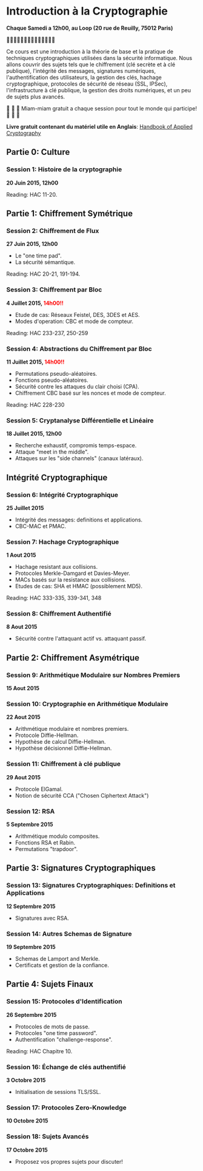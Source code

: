 # Introduction à la Cryptographie
**Chaque Samedi a 12h00, au Loop (20 rue de Reuilly, 75012 Paris)**

:key::key::key::key::key::key::key::key::key::key::key::key::key::key:

Ce cours est une introduction à la théorie de base et la pratique de techniques cryptographiques utilisées dans la sécurité informatique. Nous allons couvrir des sujets tels que le chiffrement (clé secrète et à clé publique), l'intégrité des messages, signatures numériques, l'authentification des utilisateurs, la gestion des clés, hachage cryptographique, protocoles de sécurité de réseau (SSL, IPSec), l'infrastructure à clé publique, la gestion des droits numériques, et un peu de sujets plus avancés.

:apple: :grapes: :cherries: Miam-miam gratuit a chaque session pour tout le monde qui participe! :apple: :grapes: :cherries:

**Livre gratuit contenant du matériel utile en Anglais**: [Handbook of Applied Cryptography](http://cacr.uwaterloo.ca/hac/)

## Partie 0: Culture

### Session 1: Histoire de la cryptographie
**20 Juin 2015, 12h00**  

Reading: HAC 11-20.

## Partie 1: Chiffrement Symétrique
 
### Session 2: Chiffrement de Flux
**27 Juin 2015, 12h00**
* Le "one time pad".
* La sécurité sémantique.  

Reading: HAC 20-21, 191-194.
 
### Session 3: Chiffrement par Bloc
**4 Juillet 2015, <span style="color:red">14h00!!</span>**
* Etude de cas: Réseaux Feistel, DES, 3DES et AES.
* Modes d'operation: CBC et mode de compteur.  

Reading: HAC 233-237, 250-259
 
### Session 4: Abstractions du Chiffrement par Bloc
**11 Juillet 2015, <span style="color:red">14h00!!</span>**
* Permutations pseudo-aléatoires.
* Fonctions pseudo-aléatoires.
* Sécurité contre les attaques du clair choisi (CPA).
* Chiffrement CBC basé sur les nonces et mode de compteur.  

Reading: HAC 228-230
 
### Session 5: Cryptanalyse Différentielle et Linéaire
**18 Juillet 2015, 12h00**
* Recherche exhaustif, compromis temps-espace.
* Attaque "meet in the middle".
* Attaques sur les "side channels" (canaux latéraux).

## Intégrité Cryptographique
 
### Session 6: Intégrité Cryptographique
**25 Juillet 2015**
* Intégrité des messages: definitions et applications.
* CBC-MAC et PMAC.
 
### Session 7: Hachage Cryptographique
**1 Aout 2015**
* Hachage resistant aux collisions.
* Protocoles Merkle-Damgard et Davies-Meyer.
* MACs basés sur la resistance aux collisions.
* Etudes de cas: SHA et HMAC (possiblement MD5).  

Reading: HAC 333-335, 339-341, 348
 
### Session 8: Chiffrement Authentifié
**8 Aout 2015**
* Sécurité contre l'attaquant actif vs. attaquant passif.

## Partie 2: Chiffrement Asymétrique
 
### Session 9: Arithmétique Modulaire sur Nombres Premiers
**15 Aout 2015**

### Session 10: Cryptographie en Arithmétique Modulaire
**22 Aout 2015**
* Arithmétique modulaire et nombres premiers.
* Protocole Diffie-Hellman.
* Hypothèse de calcul Diffie-Hellman.
* Hypothèse décisionnel Diffie-Hellman.
 
### Session 11: Chiffrement à clé publique
**29 Aout 2015**
* Protocole ElGamal.
* Notion de sécurité CCA ("Chosen Ciphertext Attack")
 
### Session 12: RSA
**5 Septembre 2015**
* Arithmétique modulo composites.
* Fonctions RSA et Rabin.
* Permutations "trapdoor".

## Partie 3: Signatures Cryptographiques
 
### Session 13: Signatures Cryptographiques: Definitions et Applications
**12 Septembre 2015**
* Signatures avec RSA.

### Session 14: Autres Schemas de Signature
**19 Septembre 2015**
* Schemas de Lamport and Merkle.
* Certificats et gestion de la confiance.

## Partie 4: Sujets Finaux
 
### Session 15: Protocoles d'Identification
**26 Septembre 2015**
* Protocoles de mots de passe.
* Protocoles "one time password".
* Authentification "challenge-response".  

Reading: HAC Chapitre 10.
 
### Session 16: Échange de clés authentifié
**3 Octobre 2015**
* Initialisation de sessions TLS/SSL.
 
### Session 17: Protocoles Zero-Knowledge
**10 Octobre 2015**

### Session 18: Sujets Avancés
**17 Octobre 2015**
* Proposez vos propres sujets pour discuter!

